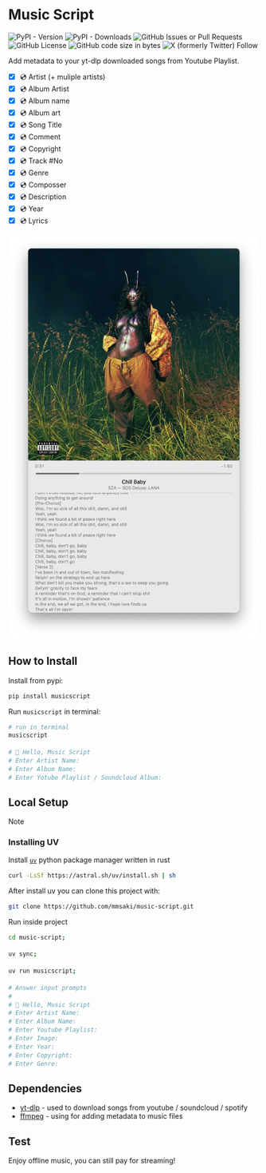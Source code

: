 # Music Script

![PyPI - Version](https://img.shields.io/pypi/v/musicscript)
![PyPI - Downloads](https://img.shields.io/pypi/dm/musicscript)
![GitHub Issues or Pull Requests](https://img.shields.io/github/issues/mmsaki/musicscript)
![GitHub License](https://img.shields.io/github/license/mmsaki/musicscript)
![GitHub code size in bytes](https://img.shields.io/github/languages/code-size/mmsaki/musicscript)
![X (formerly Twitter) Follow](https://img.shields.io/twitter/follow/msakiart)

Add metadata to your yt-dlp downloaded songs from Youtube Playlist.

- [x] 💿 Artist (+ muliple artists)
- [x] 💿 Album Artist
- [x] 💿 Album name
- [x] 💿 Album art
- [x] 💿 Song Title
- [x] 💿 Comment
- [x] 💿 Copyright
- [x] 💿 Track #No
- [x] 💿 Genre
- [x] 💿 Composser
- [x] 💿 Description
- [x] 💿 Year
- [x] 💿 Lyrics

![](./resources/lyrics-example.png)

## How to Install

Install from pypi:

```sh
pip install musicscript
```

Run `musicscript` in terminal:

```sh
# run in terminal
musicscript

# 👾 Hello, Music Script
# Enter Artist Name:
# Enter Album Name:
# Enter Yotube Playlist / Soundcloud Album:
```

## Local Setup

> [!NOTE]
>
> ### Installing UV
>
> Install [`uv`](https://docs.astral.sh/uv/getting-started/installation/) python package manager written in rust
>
> ```sh
> curl -LsSf https://astral.sh/uv/install.sh | sh
> ```
>
> After install uv you can clone this project with:
>
> ```sh
> git clone https://github.com/mmsaki/music-script.git
> ```

Run inside project

```sh
cd music-script;

uv sync;

uv run musicscript;

# Answer input prompts
#
# 👾 Hello, Music Script
# Enter Artist Name:
# Enter Album Name:
# Enter Youtube Playlist:
# Enter Image:
# Enter Year:
# Enter Copyright:
# Enter Genre:
```

## Dependencies

- [yt-dlp](https://github.com/yt-dlp/yt-dlp) - used to download songs from youtube / soundcloud / spotify
- [ffmpeg](https://ffmpeg.org/download.html) - using for adding metadata to music files

## Test

Enjoy offline music, you can still pay for streaming!

